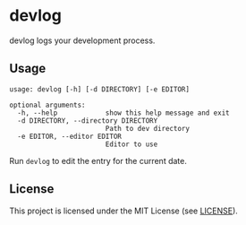 # devlog

devlog logs your development process.

## Usage

```
usage: devlog [-h] [-d DIRECTORY] [-e EDITOR]

optional arguments:
  -h, --help            show this help message and exit
  -d DIRECTORY, --directory DIRECTORY
                        Path to dev directory
  -e EDITOR, --editor EDITOR
                        Editor to use
```

Run `devlog` to edit the entry for the current date.

## License

This project is licensed under the MIT License (see [LICENSE](LICENSE)).
